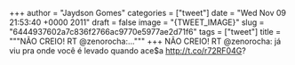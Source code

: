 
+++
author = "Jaydson Gomes"
categories = ["tweet"]
date = "Wed Nov 09 21:53:40 +0000 2011"
draft = false
image = "{TWEET_IMAGE}"
slug = "6444937602a7c836f2766ac9770e5977ae2d71f6"
tags = ["tweet"]
title = """NÃO CREIO! RT @zenorocha:..."""
+++
NÃO CREIO! RT @zenorocha: já viu pra onde você é levado quando ace$a http://t.co/r72RF04G?
